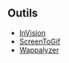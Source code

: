 ## Outils

- [InVision](https://www.invisionapp.com)
- [ScreenToGif](http://www.screentogif.com/)
- [Wappalyzer](https://wappalyzer.com/download)